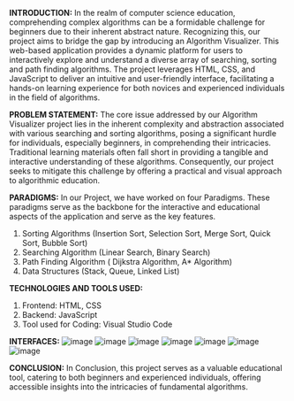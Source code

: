 **INTRODUCTION:**
In the realm of computer science education, comprehending complex algorithms can be a formidable challenge for beginners due to their inherent abstract nature. Recognizing this, our project aims to bridge the gap by introducing an Algorithm Visualizer. This web-based application provides a dynamic platform for users to interactively explore and understand a diverse array of searching, sorting and path finding algorithms. The project leverages HTML, CSS, and JavaScript to deliver an intuitive and user-friendly interface, facilitating a hands-on learning experience for both novices and experienced individuals in the field of algorithms.

**PROBLEM STATEMENT:**
The core issue addressed by our Algorithm Visualizer project lies in the inherent complexity and abstraction associated with various searching and sorting algorithms, posing a significant hurdle for individuals, especially beginners, in comprehending their intricacies. Traditional learning materials often fall short in providing a tangible and interactive understanding of these algorithms. Consequently, our project seeks to mitigate this challenge by offering a practical and visual approach to algorithmic education. 

**PARADIGMS:**
In our Project, we have worked on four Paradigms. These paradigms serve as the backbone for the interactive and educational aspects of the application and serve as the key features.
1. Sorting Algorithms (Insertion Sort, Selection Sort, Merge Sort, Quick Sort, Bubble Sort)
2. Searching Algorithm (Linear Search, Binary Search)
3. Path Finding Algorithm ( Dijkstra Algorithm, A* Algorithm)
4. Data Structures (Stack, Queue, Linked List)

**TECHNOLOGIES AND TOOLS USED:**
1. Frontend: HTML, CSS
2. Backend: JavaScript
3. Tool used for Coding: Visual Studio Code

**INTERFACES:**
![image](https://github.com/SarahQasim29/DSAAlgoVisualizer_Web/assets/170097314/06a3af2e-ce92-481b-b739-13d80b44b889)
![image](https://github.com/SarahQasim29/DSAAlgoVisualizer_Web/assets/170097314/5b6e1ec1-c296-4aee-baa1-1182fac429d7)
![image](https://github.com/SarahQasim29/DSAAlgoVisualizer_Web/assets/170097314/866b59ff-6310-4624-87a6-6bfd6fc4dc56)
![image](https://github.com/SarahQasim29/DSAAlgoVisualizer_Web/assets/170097314/28a39425-edbd-4934-9fef-ed66f2491182)
![image](https://github.com/SarahQasim29/DSAAlgoVisualizer_Web/assets/170097314/755f7d49-931e-41ea-a79c-c05d552a9168)
![image](https://github.com/SarahQasim29/DSAAlgoVisualizer_Web/assets/170097314/14cd9a23-2b7c-4f66-8573-ec50ea117a76)
![image](https://github.com/SarahQasim29/DSAAlgoVisualizer_Web/assets/170097314/73c95566-dbf0-48e8-b728-165f79474ea9)

**CONCLUSION:**
In Conclusion, this project serves as a valuable educational tool, catering to both beginners and experienced individuals, offering accessible insights into the intricacies of fundamental algorithms.





